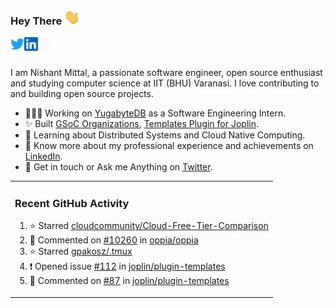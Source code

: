 ### Hey There <img src="./assets/wave.gif" width="25px">
<a href="http://urls.nishantwrp.com/github-to-twitter" target="_blank">
  <img align="left" alt="Nishant's Twitter" width="22px" src="./assets/twitter.svg" />
</a>
<a href="http://urls.nishantwrp.com/github-to-linkedin" target="_blank">
  <img align="left" alt="Nishant's LinkedIn" width="22px" src="./assets/linkedin.svg" />
</a>
<a href="http://urls.nishantwrp.com/github-to-site" target="_blank">
  <img align="left" alt="Nishant's Site" width="22px" src="./assets/globe.svg" />
</a>
<br /><br />

I am Nishant Mittal, a passionate software engineer, open source enthusiast and studying computer science at IIT (BHU) Varanasi. I love contributing to and building open source projects.

- 👨🏽‍💻 Working on [YugabyteDB](https://www.github.com/yugabyte) as a Software Engineering Intern.
- ✨ Built [GSoC Organizations](https://www.gsocorganizations.dev/), [Templates Plugin for Joplin](https://github.com/joplin/plugin-templates).
- 🌱 Learning about Distributed Systems and Cloud Native Computing.
- 🚀 Know more about my professional experience and achievements on [LinkedIn](http://urls.nishantwrp.com/github-to-linkedin).
- 💬 Get in touch or Ask me Anything on [Twitter](http://urls.nishantwrp.com/github-to-twitter).

<table><tr>
  
<td valign="top" width="100%">

### Recent GitHub Activity
<!--RECENT_ACTIVITY:start-->
1. ⭐ Starred [cloudcommunity/Cloud-Free-Tier-Comparison](https://github.com/cloudcommunity/Cloud-Free-Tier-Comparison)<br>
2. 💬 Commented on [#10260](https://github.com/oppia/oppia/issues/10260#issuecomment-3418448406) in [oppia/oppia](https://github.com/oppia/oppia)<br>
3. ⭐ Starred [gpakosz/.tmux](https://github.com/gpakosz/.tmux)<br>
4. ❗️ Opened issue [#112](https://github.com/joplin/plugin-templates/issues/112) in [joplin/plugin-templates](https://github.com/joplin/plugin-templates)<br>
5. 💬 Commented on [#87](https://github.com/joplin/plugin-templates/issues/87#issuecomment-3389965107) in [joplin/plugin-templates](https://github.com/joplin/plugin-templates)<br>
<!--RECENT_ACTIVITY:end-->

</td>
</tr></table>
